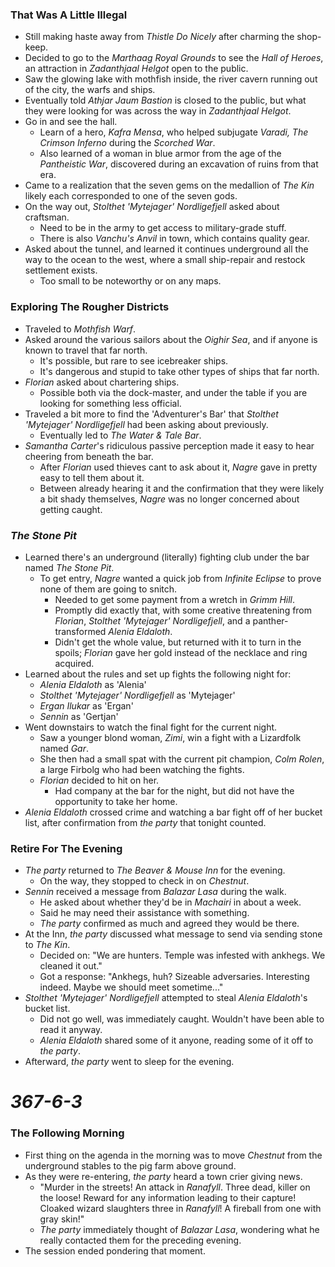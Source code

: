 ### That Was A Little Illegal

* Still making haste away from *Thistle Do Nicely* after charming the shop-keep.
* Decided to go to the *Marthaag Royal Grounds* to see the *Hall of Heroes*, an attraction in *Zadanthjaal Helgot* open to the public.
* Saw the glowing lake with mothfish inside, the river cavern running out of the city, the warfs and ships.
* Eventually told *Athjar Jaum Bastion* is closed to the public, but what they were looking for was across the way in *Zadanthjaal Helgot*.
* Go in and see the hall.
  * Learn of a hero, *Kafra Mensa*, who helped subjugate *Varadi, The Crimson Inferno* during the *Scorched War*.
  * Also learned of a woman in blue armor from the age of the *Pantheistic War*, discovered during an excavation of ruins from that era.
* Came to a realization that the seven gems on the medallion of *The Kin* likely each corresponded to one of the seven gods.
* On the way out, *Stolthet 'Mytejager' Nordligefjell* asked about craftsman.
  * Need to be in the army to get access to military-grade stuff.
  * There is also *Vanchu's Anvil* in town, which contains quality gear.
* Asked about the tunnel, and learned it continues underground all the way to the ocean to the west, where a small ship-repair and restock settlement exists.
  * Too small to be noteworthy or on any maps.

### Exploring The Rougher Districts

* Traveled to *Mothfish Warf*.
* Asked around the various sailors about the *Oighir Sea*, and if anyone is known to travel that far north.
  * It's possible, but rare to see icebreaker ships.
  * It's dangerous and stupid to take other types of ships that far north.
* *Florian* asked about chartering ships.
  * Possible both via the dock-master, and under the table if you are looking for something less official.
* Traveled a bit more to find the 'Adventurer's Bar' that *Stolthet 'Mytejager' Nordligefjell* had been asking about previously.
  * Eventually led to *The Water & Tale Bar*.
* *Samantha Carter*'s ridiculous passive perception made it easy to hear cheering from beneath the bar.
  * After *Florian* used thieves cant to ask about it, *Nagre* gave in pretty easy to tell them about it.
  * Between already hearing it and the confirmation that they were likely a bit shady themselves, *Nagre* was no longer concerned about getting caught.

### *The Stone Pit*

* Learned there's an underground (literally) fighting club under the bar named *The Stone Pit*.
  * To get entry, *Nagre* wanted a quick job from *Infinite Eclipse* to prove none of them are going to snitch.
    * Needed to get some payment from a wretch in *Grimm Hill*.
    * Promptly did exactly that, with some creative threatening from *Florian*, *Stolthet 'Mytejager' Nordligefjell*, and a panther-transformed *Alenia Eldaloth*.
    * Didn't get the whole value, but returned with it to turn in the spoils; *Florian* gave her gold instead of the necklace and ring acquired.
* Learned about the rules and set up fights the following night for:
  * *Alenia Eldaloth* as 'Alenia'
  * *Stolthet 'Mytejager' Nordligefjell* as 'Mytejager'
  * *Ergan Ilukar* as 'Ergan'
  * *Sennin* as 'Gertjan'
* Went downstairs to watch the final fight for the current night.
  * Saw a younger blond woman, *Zimi*, win a fight with a Lizardfolk named *Gar*.
  * She then had a small spat with the current pit champion, *Colm Rolen*, a large Firbolg who had been watching the fights.
  * *Florian* decided to hit on her.
    * Had company at the bar for the night, but did not have the opportunity to take her home.
* *Alenia Eldaloth* crossed crime and watching a bar fight off of her bucket list, after confirmation from *the party* that tonight counted.

### Retire For The Evening

* *The party* returned to *The Beaver & Mouse Inn* for the evening.
  * On the way, they stopped to check in on *Chestnut*.
* *Sennin* received a message from *Balazar Lasa* during the walk.
  * He asked about whether they'd be in *Machairi* in about a week.
  * Said he may need their assistance with something.
  * *The party* confirmed as much and agreed they would be there.
* At the Inn, *the party* discussed what message to send via sending stone to *The Kin*.
  * Decided on: "We are hunters. Temple was infested with ankhegs. We cleaned it out."
  * Got a response: "Ankhegs, huh? Sizeable adversaries. Interesting indeed. Maybe we should meet sometime..."
* *Stolthet 'Mytejager' Nordligefjell* attempted to steal *Alenia Eldaloth*'s bucket list.
  * Did not go well, was immediately caught. Wouldn't have been able to read it anyway.
  * *Alenia Eldaloth* shared some of it anyone, reading some of it off to *the party*.
* Afterward, *the party* went to sleep for the evening.

# *367-6-3*

### The Following Morning

* First thing on the agenda in the morning was to move *Chestnut* from the underground stables to the pig farm above ground.
* As they were re-entering, *the party* heard a town crier giving news.
  * "Murder in the streets! An attack in *Ranafyll*. Three dead, killer on the loose! Reward for any information leading to their capture! Cloaked wizard slaughters three in *Ranafyll*! A fireball from one with gray skin!"
  * *The party* immediately thought of *Balazar Lasa*, wondering what he really contacted them for the preceding evening.
* The session ended pondering that moment.
